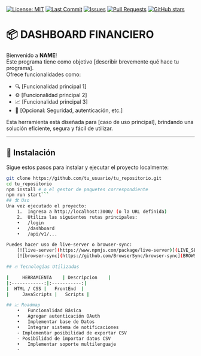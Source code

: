 
[![License: MIT](https://img.shields.io/badge/License-MIT-yellow.svg)](LICENSE)
[![Last Commit](https://img.shields.io/github/last-commit/BillyWarren/Dashboard-prototype.svg)](https://github.com/BillyWarren/Dashboard-prototype/commits/main)
[![Issues](https://img.shields.io/github/issues/BillyWarren/Dashboard-prototype.svg)](https://github.com/BillyWarren/Dashboard-prototype/issues)
[![Pull Requests](https://img.shields.io/github/issues-pr/BillyWarren/Dashboard-prototype.svg)](https://github.com/BillyWarren/Dashboard-prototype/pulls)
[![GitHub stars](https://img.shields.io/github/stars/BillyWarren/Dashboard-prototype.svg)](https://github.com/BillyWarren/Dashboard-prototype/stargazers)



# 📦 DASHBOARD FINANCIERO

Bienvenido a **NAME**!  
Este programa tiene como objetivo [describir brevemente qué hace tu programa].  
Ofrece funcionalidades como:
- 🔍 [Funcionalidad principal 1]
- ⚙️ [Funcionalidad principal 2]
- 📈 [Funcionalidad principal 3]
- 🔐 [Opcional: Seguridad, autenticación, etc.]

Esta herramienta está diseñada para [caso de uso principal], brindando una solución eficiente, segura y fácil de utilizar.

---

## 🚀 Instalación

Sigue estos pasos para instalar y ejecutar el proyecto localmente:

```bash
git clone https://github.com/tu_usuario/tu_repositorio.git
cd tu_repositorio
npm install # o el gestor de paquetes correspondiente
npm run start```
## 🛠️ Uso
Una vez ejecutado el proyecto:
	1.	Ingresa a http://localhost:3000/ (o la URL definida)
	2.	Utiliza las siguientes rutas principales:
	•	/login
	•	/dashboard
	•	/api/v1/...

Puedes hacer uso de live-server o browser-sync:
    [![live-server](https://www.npmjs.com/package/live-server)](LIVE_SERVER)
    [![browser-sync](https://github.com/BrowserSync/browser-sync](BROWSER-SYNC)

## 🔥 Tecnologías Utilizadas

|     HERRAMIENTA    | Descripcion    |
|:------------:|:-----------:|
|  HTML / CSS |   FrontEnd  |
|     JavaScripts |   Scripts |

## 📈 Roadmap
    •	Funcionalidad Básica
    •	Agregar autenticación OAuth
    •	Implementar base de Datos
    •	Integrar sistema de notificaciones
    - Implementar posibilidad de exportar CSV
    - Posibilidad de importar datos CSV
    •	Implementar soporte multilenguaje
    - 


